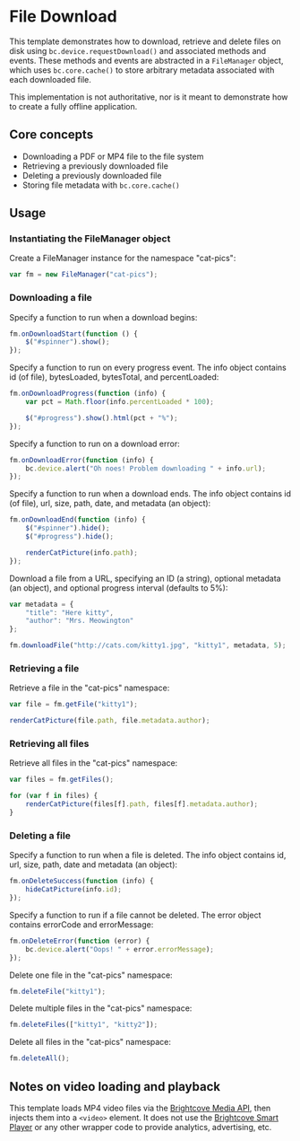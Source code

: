 # File Download

This template demonstrates how to download, retrieve and delete files on disk 
using `bc.device.requestDownload()` and associated methods and events. These 
methods and events are abstracted in a `FileManager` object, which uses 
`bc.core.cache()` to store arbitrary metadata associated with each downloaded
file.

This implementation is not authoritative, nor is it meant to demonstrate how
to create a fully offline application.

## Core concepts

* Downloading a PDF or MP4 file to the file system
* Retrieving a previously downloaded file
* Deleting a previously downloaded file
* Storing file metadata with `bc.core.cache()`

## Usage

### Instantiating the FileManager object

Create a FileManager instance for the namespace "cat-pics":

``` javascript
var fm = new FileManager("cat-pics");
```

### Downloading a file

Specify a function to run when a download begins:

``` javascript
fm.onDownloadStart(function () {
    $("#spinner").show();
});
```

Specify a function to run on every progress event. The info object contains 
id (of file), bytesLoaded, bytesTotal, and percentLoaded:

``` javascript
fm.onDownloadProgress(function (info) {
    var pct = Math.floor(info.percentLoaded * 100);

    $("#progress").show().html(pct + "%");
});
```

Specify a function to run on a download error:

``` javascript
fm.onDownloadError(function (info) {
    bc.device.alert("Oh noes! Problem downloading " + info.url);
});
```

Specify a function to run when a download ends. The info object contains
id (of file), url, size, path, date, and metadata (an object):

``` javascript
fm.onDownloadEnd(function (info) {
    $("#spinner").hide();
    $("#progress").hide();

    renderCatPicture(info.path);
});
```

Download a file from a URL, specifying an ID (a string), optional metadata 
(an object), and optional progress interval (defaults to 5%):

``` javascript
var metadata = {
    "title": "Here kitty",
    "author": "Mrs. Meowington"
};

fm.downloadFile("http://cats.com/kitty1.jpg", "kitty1", metadata, 5);
```

### Retrieving a file

Retrieve a file in the "cat-pics" namespace:

``` javascript
var file = fm.getFile("kitty1");

renderCatPicture(file.path, file.metadata.author);
```

### Retrieving all files

Retrieve all files in the "cat-pics" namespace:

``` javascript
var files = fm.getFiles();

for (var f in files) {
    renderCatPicture(files[f].path, files[f].metadata.author);
}
```

### Deleting a file

Specify a function to run when a file is deleted. The info object contains
id, url, size, path, date and metadata (an object):

``` javascript
fm.onDeleteSuccess(function (info) {
    hideCatPicture(info.id);
});
```

Specify a function to run if a file cannot be deleted. The error object 
contains errorCode and errorMessage:

``` javascript
fm.onDeleteError(function (error) {
    bc.device.alert("Oops! " + error.errorMessage);
});
```

Delete one file in the "cat-pics" namespace:

``` javascript
fm.deleteFile("kitty1");
```

Delete multiple files in the "cat-pics" namespace:

``` javascript
fm.deleteFiles(["kitty1", "kitty2"]);
```

Delete all files in the "cat-pics" namespace:

``` javascript
fm.deleteAll();
```

## Notes on video loading and playback

This template loads MP4 video files via the [Brightcove Media API][1], then
injects them into a `<video>` element. It does not use the [Brightcove Smart
Player][2] or any other wrapper code to provide analytics, advertising, etc.

[1]: http://docs.brightcove.com/en/media/
[2]: http://support.brightcove.com/en/docs/delivering-video-html5-and-smart-players
